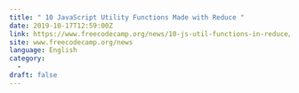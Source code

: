 ```yaml
---
title: " 10 JavaScript Utility Functions Made with Reduce "
date: 2019-10-17T12:59:00Z
link: https://www.freecodecamp.org/news/10-js-util-functions-in-reduce/?utm_medium=RSS&utm_source=news.12bit.vn
site: www.freecodecamp.org/news
language: English
category:
  -   
draft: false
---
```

